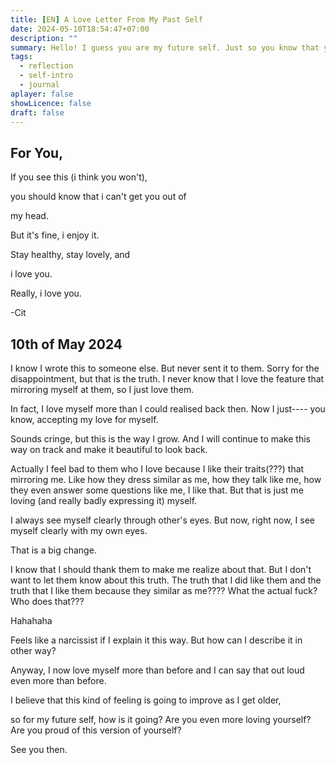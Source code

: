 ```yaml
---
title: [EN] A Love Letter From My Past Self
date: 2024-05-10T18:54:47+07:00
description: ""
summary: Hello! I guess you are my future self. Just so you know that your past self is really love you. So I wrote you this.
tags:
  - reflection
  - self-intro
  - journal
aplayer: false
showLicence: false
draft: false
---
```


## For You, 

If you see this (i think you won't), 

you should know that i can't get you out of 

my head. 

But it's fine, i enjoy it. 

Stay healthy, stay lovely, and 

i love you.

Really, i love you.


-Cit

## 10th of May 2024

I know I wrote this to someone else. But never sent it to them. Sorry for the disappointment, but that is the truth. I never know that I love the feature that mirroring myself at them, so I just love them.

In fact, I love myself more than I could realised back then. Now I just---- you know, accepting my love for myself. 

Sounds cringe, but this is the way I grow. And I will continue to make this way on track and make it beautiful to look back.

Actually I feel bad to them who I love because I like their traits(???) that mirroring me. Like how they dress similar as me, how they talk like me, how they even answer some questions like me, I like that. But that is just me loving (and really badly expressing it) myself. 

I always see myself clearly through other's eyes. But now, right now, I see myself clearly with my own eyes.

That is a big change.

I know that I should thank them to make me realize about that. But I don't want to let them know about this truth. The truth that I did like them and the truth that I like them because they similar as me???? What the actual fuck? Who does that???

Hahahaha

Feels like a narcissist if I explain it this way. But how can I describe it in other way?

Anyway, I now love myself more than before and I can say that out loud even more than before. 

I believe that this kind of feeling is going to improve as I get older,

so for my future self, how is it going? Are you even more loving yourself? Are you proud of this version of yourself?


See you then.

